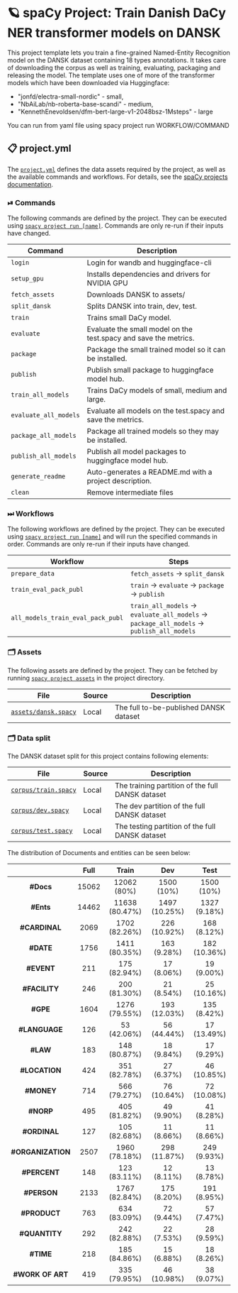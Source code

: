 <!-- SPACY PROJECT: AUTO-GENERATED DOCS START (do not remove) -->

# 🪐 spaCy Project: Train Danish DaCy NER transformer models on DANSK

This project template lets you train a fine-grained Named-Entity Recognition model on the DANSK dataset containing 18 types annotations. It takes care of downloading the corpus as well as training, evaluating, packaging and releasing the model. The template uses one of more of the transformer models which have been downloaded via Huggingface: 
  - "jonfd/electra-small-nordic" - small,
  - "NbAiLab/nb-roberta-base-scandi" - medium,
  - "KennethEnevoldsen/dfm-bert-large-v1-2048bsz-1Msteps" - large
  
You can run from yaml file using spacy project run WORKFLOW/COMMAND


## 📋 project.yml

The [`project.yml`](project.yml) defines the data assets required by the
project, as well as the available commands and workflows. For details, see the
[spaCy projects documentation](https://spacy.io/usage/projects).

### ⏯ Commands

The following commands are defined by the project. They
can be executed using [`spacy project run [name]`](https://spacy.io/api/cli#project-run).
Commands are only re-run if their inputs have changed.

| Command | Description |
| --- | --- |
| `login` | Login for wandb and huggingface-cli |
| `setup_gpu` | Installs dependencies and drivers for NVIDIA GPU |
| `fetch_assets` | Downloads DANSK to assets/  |
| `split_dansk` | Splits DANSK into train, dev, test.  |
| `train` | Trains small DaCy model.  |
| `evaluate` | Evaluate the small model on the test.spacy and save the metrics.  |
| `package` | Package the small trained model so it can be installed.  |
| `publish` | Publish small package to huggingface model hub.  |
| `train_all_models` | Trains DaCy models of small, medium and large. |
| `evaluate_all_models` | Evaluate all models on the test.spacy and save the metrics.  |
| `package_all_models` | Package all trained models so they may be installed.  |
| `publish_all_models` | Publish all model packages to huggingface model hub. |
| `generate_readme` | Auto-generates a README.md with a project description. |
| `clean` | Remove intermediate files |

### ⏭ Workflows

The following workflows are defined by the project. They
can be executed using [`spacy project run [name]`](https://spacy.io/api/cli#project-run)
and will run the specified commands in order. Commands are only re-run if their
inputs have changed.

| Workflow | Steps |
| --- | --- |
| `prepare_data` | `fetch_assets` &rarr; `split_dansk` |
| `train_eval_pack_publ` | `train` &rarr; `evaluate` &rarr; `package` &rarr; `publish` |
| `all_models_train_eval_pack_publ` | `train_all_models` &rarr; `evaluate_all_models` &rarr; `package_all_models` &rarr; `publish_all_models` |

### 🗂 Assets

The following assets are defined by the project. They can
be fetched by running [`spacy project assets`](https://spacy.io/api/cli#project-assets)
in the project directory.

| File | Source | Description |
| --- | --- | --- |
| [`assets/dansk.spacy`](assets/dansk.spacy) | Local | The full to-be-published DANSK dataset |

<!-- SPACY PROJECT: AUTO-GENERATED DOCS END (do not remove) -->

### 🗂 Data split

The DANSK dataset split for this project contains following elements:

| File | Source | Description |
| --- | --- | --- |
| [`corpus/train.spacy`](corpus/train.spacy) | Local | The training partition of the full DANSK dataset |
| [`corpus/dev.spacy`](corpus/dev.spacy) | Local | The dev partition of the full DANSK dataset |
| [`corpus/test.spacy`](corpus/test.spacy) | Local | The testing partition of the full DANSK dataset |

The distribution of Documents and entities can be seen below:

|                   	| **Full** 	|    **Train**   	|    **Dev**    	|   **Test**   	|
|:-----------------:	|:--------:	|:--------------:	|:-------------:	|:------------:	|
|     **#Docs**     	|   15062  	|   12062 (80%)  	|   1500 (10%)  	|  1500 (10%)  	|
|     **#Ents**     	|   14462  	| 11638 (80.47%) 	| 1497 (10.25%) 	| 1327 (9.18%) 	|
|   **#CARDINAL**   	|   2069   	|  1702 (82.26%) 	|  226 (10.92%) 	|  168 (8.12%) 	|
|     **#DATE**     	|   1756   	|  1411 (80.35%) 	|  163 (9.28%)  	| 182 (10.36%) 	|
|     **#EVENT**    	|    211   	|  175 (82.94%)  	|   17 (8.06%)  	|  19 (9.00%)  	|
|   **#FACILITY**   	|    246   	|  200 (81.30%)  	|   21 (8.54%)  	|  25 (10.16%) 	|
|      **#GPE**     	|   1604   	|  1276 (79.55%) 	|  193 (12.03%) 	|  135 (8.42%) 	|
|   **#LANGUAGE**   	|    126   	|   53 (42.06%)  	|  56 (44.44%)  	|  17 (13.49%) 	|
|      **#LAW**     	|    183   	|  148 (80.87%)  	|   18 (9.84%)  	|  17 (9.29%)  	|
|   **#LOCATION**   	|    424   	|  351 (82.78%)  	|   27 (6.37%)  	|  46 (10.85%) 	|
|     **#MONEY**    	|    714   	|  566 (79.27%)  	|  76 (10.64%)  	|  72 (10.08%) 	|
|     **#NORP**     	|    495   	|  405 (81.82%)  	|   49 (9.90%)  	|  41 (8.28%)  	|
|    **#ORDINAL**   	|    127   	|  105 (82.68%)  	|   11 (8.66%)  	|  11 (8.66%)  	|
| **#ORGANIZATION** 	|   2507   	|  1960 (78.18%) 	|  298 (11.87%) 	|  249 (9.93%) 	|
|    **#PERCENT**   	|    148   	|  123 (83.11%)  	|   12 (8.11%)  	|  13 (8.78%)  	|
|    **#PERSON**    	|   2133   	|  1767 (82.84%) 	|  175 (8.20%)  	|  191 (8.95%) 	|
|    **#PRODUCT**   	|    763   	|  634 (83.09%)  	|   72 (9.44%)  	|  57 (7.47%)  	|
|   **#QUANTITY**   	|    292   	|  242 (82.88%)  	|   22 (7.53%)  	|  28 (9.59%)  	|
|     **#TIME**     	|    218   	|  185 (84.86%)  	|   15 (6.88%)  	|  18 (8.26%)  	|
|  **#WORK OF ART** 	|    419   	|  335 (79.95%)  	|  46 (10.98%)  	|  38 (9.07%)  	|
